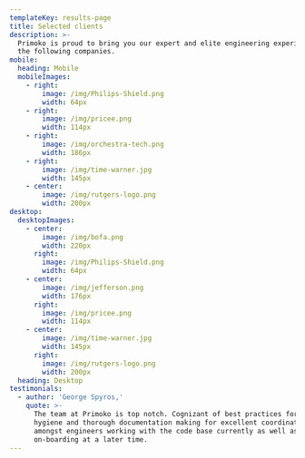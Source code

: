 ```yaml
---
templateKey: results-page
title: Selected clients
description: >-
  Primoko is proud to bring you our expert and elite engineering experience with
  the following companies.
mobile:
  heading: Mobile
  mobileImages:
    - right:
        image: /img/Philips-Shield.png
        width: 64px
    - right:
        image: /img/pricee.png
        width: 114px
    - right:
        image: /img/orchestra-tech.png
        width: 186px
    - right:
        image: /img/time-warner.jpg
        width: 145px
    - center:
        image: /img/rutgers-logo.png
        width: 200px
desktop:
  desktopImages:
    - center:
        image: /img/bofa.png
        width: 220px
      right:
        image: /img/Philips-Shield.png
        width: 64px
    - center:
        image: /img/jefferson.png
        width: 176px
      right:
        image: /img/pricee.png
        width: 114px
    - center:
        image: /img/time-warner.jpg
        width: 145px
      right:
        image: /img/rutgers-logo.png
        width: 200px
  heading: Desktop
testimonials:
  - author: 'George Spyros,'
    quote: >-
      The team at Primoko is top notch. Cognizant of best practices for code
      hygiene and thorough documentation making for excellent coordination
      amongst engineers working with the code base currently as well as those
      on-boarding at a later time.
---
```


